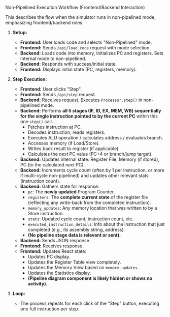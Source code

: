 Non-Pipelined Execution Workflow (Frontend/Backend Interaction)

This describes the flow when the simulator runs in non-pipelined mode, emphasizing frontend/backend roles.

1.  **Setup:**
    *   **Frontend:** User loads code and selects "Non-Pipelined" mode.
    *   **Frontend:** Sends `/api/load_code` request with mode selection.
    *   **Backend:** Loads code into memory, initializes PC and registers. Sets internal mode to non-pipelined.
    *   **Backend:** Responds with success/initial state.
    *   **Frontend:** Displays initial state (PC, registers, memory).

2.  **Step Execution:**
    *   **Frontend:** User clicks "Step".
    *   **Frontend:** Sends `/api/step` request.
    *   **Backend:** Receives request. Executes `Processor.step()` in non-pipelined mode.
    *   **Backend:** Performs **all 5 stages (IF, ID, EX, MEM, WB) sequentially for the single instruction pointed to by the current PC** within this one `step()` call.
        *   Fetches instruction at PC.
        *   Decodes instruction, reads registers.
        *   Executes ALU operation / calculates address / evaluates branch.
        *   Accesses memory (if Load/Store).
        *   Writes back result to register (if applicable).
        *   Calculates the *next* PC value (PC+4 or branch/jump target).
    *   **Backend:** Updates internal state: Register File, Memory (if stored), PC (to the calculated *next* PC).
    *   **Backend:** Increments cycle count (often by 1 per instruction, or more if multi-cycle non-pipelined) and updates other relevant stats (instruction count).
    *   **Backend:** Gathers state for response:
        *   `pc`: The **newly updated** Program Counter.
        *   `registers`: The **complete current state** of the register file (reflecting any write-back from the completed instruction).
        *   `memory_updates`: Any memory location that was written to by a Store instruction.
        *   `stats`: Updated cycle count, instruction count, etc.
        *   `executed_instruction_details`: Info about the instruction that just completed (e.g., its assembly string, address).
        *   **(No pipeline stage data is relevant or sent).**
    *   **Backend:** Sends JSON response.
    *   **Frontend:** Receives response.
    *   **Frontend:** Updates React state:
        *   Updates PC display.
        *   Updates the Register Table view completely.
        *   Updates the Memory View based on `memory_updates`.
        *   Updates the Statistics display.
        *   **(Pipeline diagram component is likely hidden or shows no activity).**

3.  **Loop:**
    *   The process repeats for each click of the "Step" button, executing one full instruction per step. 